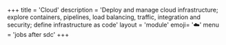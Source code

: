 +++
title = 'Cloud'
description = 'Deploy and manage cloud infrastructure; explore containers, pipelines, load balancing, traffic, integration and security; define infrastructure as code'
layout = 'module'
emoji= '☁️'
menu = 'jobs after sdc'
+++
